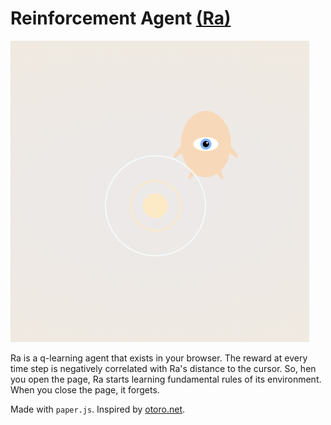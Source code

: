 # Reinforcement Agent [(Ra)](https://lunarbaby.ml)

![image](image.png)

Ra is a q-learning agent that exists in your browser. The reward at every time
step is negatively correlated with Ra's distance to the cursor. So, hen you open
the page, Ra starts learning fundamental rules of its environment.
When you close the page, it forgets.

Made with `paper.js`.
Inspired by [otoro.net](https://otoro.net/).
